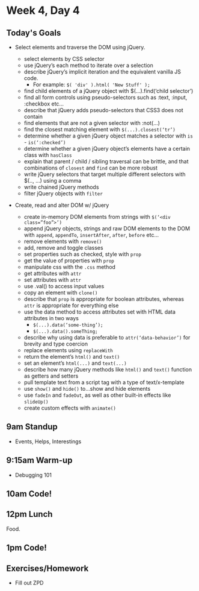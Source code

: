 # Week 4, Day 4

## Today's Goals

- Select elements and traverse the DOM using jQuery.
  - select elements by CSS selector
  - use jQuery’s each method to iterate over a selection
  - describe jQuery’s implicit iteration and the equivalent vanilla JS code.
    - For example: `$( 'div' ).html( 'New Stuff' );`
  - find child elements of a jQuery object with $(...).find(‘child selector’)
  - find all form controls using pseudo-selectors such as :text, :input, :checkbox etc…
  - describe that jQuery adds pseudo-selectors that CSS3 does not contain
  - find elements that are not a given selector with :not(...)
  - find the closest matching element with `$(...).closest(‘tr’)`
  - determine whether a given jQuery object matches a selector with `is` - `is(‘:checked’)`
  - determine whether a given jQuery object’s elements have a certain class with `hasClass`
  - explain that parent / child / sibling traversal can be brittle, and that combinations of `closest` and `find` can be more robust
  - write jQuery selectors that target multiple different selectors with $(.., …) using a comma
  - write chained jQuery methods
  - filter jQuery objects with `filter`

- Create, read and alter DOM w/ jQuery
  - create in-memory DOM elements from strings with `$(‘<div class=”foo”>’)`
  - append jQuery objects, strings and raw DOM elements to the DOM with `append`, `appendTo`, `insertAfter`, `after`, `before` etc…
  - remove elements with `remove()`
  - add, remove and toggle classes
  - set properties such as checked, style with `prop`
  - get the value of properties with `prop`
  - manipulate css with the `.css` method
  - get attributes with `attr`
  - set attributes with `attr`
  - use .val() to access input values
  - copy an element with `clone()`
  - describe that `prop` is appropriate for boolean attributes, whereas `attr` is appropriate for everything else
  - use the data method to access attributes set with HTML data attributes in two ways
    - `$(...).data(‘some-thing’);`
    - `$(...).data().someThing;`
  - describe why using data is preferable to `attr(‘data-behavior’)` for brevity and type coercion
  - replace elements using `replaceWith`
  - return the element’s `html()` and `text()`
  - set an element’s `html(...)` and `text(...)`
  - describe how many jQuery methods like `html()` and `text()` function as getters and setters
  - pull template text from a script tag with a type of text/x-template
  - use `show()` and `hide()` to...show and hide elements
  - use `fadeIn` and `fadeOut`, as well as other built-in effects like `slideUp()`
  - create custom effects with `animate()`

## 9am Standup

- Events, Helps, Interestings

## 9:15am Warm-up

- Debugging 101

## 10am Code!

## 12pm Lunch

Food.

## 1pm Code!

## Exercises/Homework

- Fill out ZPD
